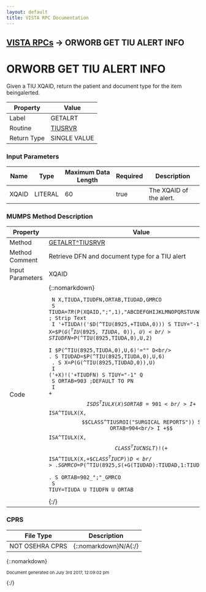 ```yaml
---
layout: default
title: VISTA RPC Documentation
---
```


## [VISTA RPCs](TableOfContents) &#8594; ORWORB GET TIU ALERT INFO
# ORWORB GET TIU ALERT INFO

Given a TIU XQAID, return the patient and document type for the item beingalerted.

Property | Value
--- | ---
Label | GETALRT
Routine | [TIUSRVR](http://code.osehra.org/dox/Routine_TIUSRVR_source.html)
Return Type | SINGLE VALUE


### Input Parameters

Name | Type | Maximum Data Length | Required | Description
--- | --- | --- | --- | ---
XQAID | LITERAL | 60 | true | The XQAID of the alert.



### MUMPS Method Description

Property | Value
--- | ---
Method | [GETALRT^TIUSRVR](http://code.osehra.org/dox/Routine_TIUSRVR_source.html)
Method Comment | Retrieve DFN and document type for a TIU alert
Input Parameters | XQAID
Code | {::nomarkdown}<pre><code> N X,TIUDA,TIUDFN,ORTAB,TIUDAD,GMRCO<br/> S TIUDA=$TR($P(XQAID,";",1),"ABCDEFGHIJKLMNOPQRSTUVWXYZ") ; Strip Text<br/> I '+TIUDA!('$D(^TIU(8925,+TIUDA,0))) S TIUY="-1" Q<br/> S X=$P($G(^TIU(8925,TIUDA,0)),U)<br/> S TIUDFN=$P(^TIU(8925,TIUDA,0),U,2)<br/> I $P(^TIU(8925,TIUDA,0),U,6)'="" D<br/> . S TIUDAD=$P(^TIU(8925,TIUDA,0),U,6)<br/> . S X=$P($G(^TIU(8925,TIUDAD,0)),U)<br/> I ('+X)!('+TIUDFN) S TIUY="-1" Q<br/> S ORTAB=903    ;DEFAULT TO PN<br/> I +$$ISDS^TIULX(X) S ORTAB=901<br/> I +$$ISA^TIULX(X,$$CLASS^TIUSROI("SURGICAL REPORTS")) S ORTAB=904<br/> I +$$ISA^TIULX(X,$$CLASS^TIUCNSLT)!(+$$ISA^TIULX(X,+$$CLASS^TIUCP)) D<br/> . S GMRCO=$P(^TIU(8925,$S(+$G(TIUDAD):TIUDAD,1:TIUDA),14),U,5)<br/> . S ORTAB=902_";"_GMRCO<br/> S TIUY=TIUDA_U_TIUDFN_U_ORTAB</code></pre>{:/}



### CPRS

File Type | Description
--- | ---
NOT OSEHRA CPRS | {::nomarkdown}N/A{:/}

{::nomarkdown} <br/><p style="font-size: 11px">Document generated on July 3rd 2017, 12:09:02 pm</p>{:/}